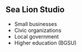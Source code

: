 ##  Sea Lion Studio

* Small businesses <!-- .element: class="fragment" -->
* Civic organizations <!-- .element: class="fragment" -->
* Local government <!-- .element: class="fragment" -->
* Higher education (BGSU) <!-- .element: class="fragment" -->
